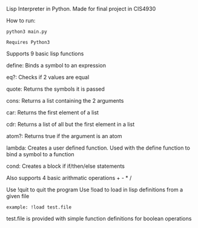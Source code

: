 Lisp Interpreter in Python. Made for final project in CIS4930


How to run:

	python3 main.py
	
	Requires Python3


Supports 9 basic lisp functions

define: Binds a symbol to an expression

eq?: Checks if 2 values are equal

quote: Returns the symbols it is passed

cons: Returns a list containing the 2 arguments

car: Returns the first element of a list

cdr: Returns a list of all but the first element in a list

atom?: Returns true if the argument is an atom

lambda: Creates a user defined function. Used with the define function to bind a symbol to a function

cond: Creates a block if if/then/else statements


Also supports 4 basic arithmatic operations + - * /


Use !quit to quit the program
Use !load to load in lisp definitions from a given file

	example: !load test.file


test.file is provided with simple function definitions for boolean operations
